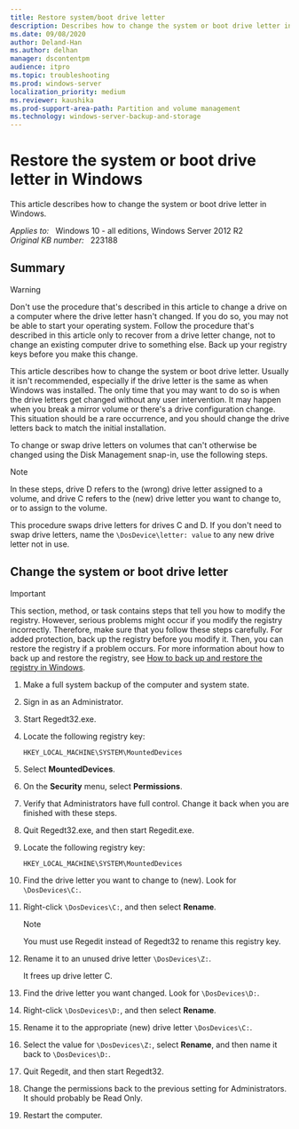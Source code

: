 ```yaml
---
title: Restore system/boot drive letter
description: Describes how to change the system or boot drive letter in Windows.
ms.date: 09/08/2020
author: Deland-Han
ms.author: delhan
manager: dscontentpm
audience: itpro
ms.topic: troubleshooting
ms.prod: windows-server
localization_priority: medium
ms.reviewer: kaushika
ms.prod-support-area-path: Partition and volume management
ms.technology: windows-server-backup-and-storage
---
```

# Restore the system or boot drive letter in Windows  

This article describes how to change the system or boot drive letter in Windows.

_Applies to:_ &nbsp; Windows 10 - all editions, Windows Server 2012 R2  
_Original KB number:_ &nbsp; 223188

## Summary

> [!WARNING]
> Don't use the procedure that's described in this article to change a drive on a computer where the drive letter hasn't changed. If you do so, you may not be able to start your operating system. Follow the procedure that's described in this article only to recover from a drive letter change, not to change an existing computer drive to something else. Back up your registry keys before you make this change.

This article describes how to change the system or boot drive letter. Usually it isn't recommended, especially if the drive letter is the same as when Windows was installed. The only time that you may want to do so is when the drive letters get changed without any user intervention. It may happen when you break a mirror volume or there's a drive configuration change. This situation should be a rare occurrence, and you should change the drive letters back to match the initial installation.

To change or swap drive letters on volumes that can't otherwise be changed using the Disk Management snap-in, use the following steps.

> [!NOTE]
> In these steps, drive D refers to the (wrong) drive letter assigned to a volume, and drive C refers to the (new) drive letter you want to change to, or to assign to the volume.

This procedure swaps drive letters for drives C and D. If you don't need to swap drive letters, name the `\DosDevice\letter: value` to any new drive letter not in use.

## Change the system or boot drive letter

> [!IMPORTANT]
> This section, method, or task contains steps that tell you how to modify the registry. However, serious problems might occur if you modify the registry incorrectly. Therefore, make sure that you follow these steps carefully. For added protection, back up the registry before you modify it. Then, you can restore the registry if a problem occurs. For more information about how to back up and restore the registry, see [How to back up and restore the registry in Windows](https://support.microsoft.com/help/322756).

1. Make a full system backup of the computer and system state.
2. Sign in as an Administrator.
3. Start Regedt32.exe.
4. Locate the following registry key:

    `HKEY_LOCAL_MACHINE\SYSTEM\MountedDevices`

5. Select **MountedDevices**.
6. On the **Security** menu, select **Permissions**.
7. Verify that Administrators have full control. Change it back when you are finished with these steps.
8. Quit Regedt32.exe, and then start Regedit.exe.
9. Locate the following registry key:

    `HKEY_LOCAL_MACHINE\SYSTEM\MountedDevices`

10. Find the drive letter you want to change to (new). Look for `\DosDevices\C:`.
11. Right-click `\DosDevices\C:`, and then select **Rename**.

    > [!NOTE]
    > You must use Regedit instead of Regedt32 to rename this registry key.

12. Rename it to an unused drive letter `\DosDevices\Z:`.

    It frees up drive letter C.

13. Find the drive letter you want changed. Look for `\DosDevices\D:`.
14. Right-click `\DosDevices\D:`, and then select **Rename**.
15. Rename it to the appropriate (new) drive letter `\DosDevices\C:`.
16. Select the value for `\DosDevices\Z:`, select **Rename**, and then name it back to `\DosDevices\D:`.
17. Quit Regedit, and then start Regedt32.
18. Change the permissions back to the previous setting for Administrators. It should probably be Read Only.
19. Restart the computer.
